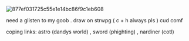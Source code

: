 
![877ef031725c55e1e14bc86f9c1eb608](https://github.com/user-attachments/assets/988c1b10-910d-4282-a47c-eec9c60b238d)

need a glisten to my goob . draw on strwpg ( c + h always pls ) cud comf

coping links: astro (dandys world) , sword (phighting) , nardiner (cotl) 
